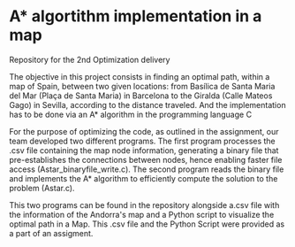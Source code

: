 # A* algortithm implementation in a map
Repository for the 2nd Optimization delivery

The objective in this project consists in finding an optimal path, within a map of Spain, between two given locations: from Basílica de Santa Maria del Mar (Plaça de Santa Maria) in Barcelona to the Giralda (Calle Mateos Gago) in Sevilla, according to the distance traveled. And the implementation has to be done via an A* algorithm in the programming language C

For the purpose of optimizing the code, as outlined in the assignment, our team developed two different programs. The first program processes the .csv file containing the map node information, generating a binary file that pre-establishes the connections between nodes, hence enabling faster file access (Astar_binaryfile_write.c). The second program reads the binary file and implements the A* algorithm to efficiently compute the solution to the problem (Astar.c).

This two programs can be found in the repository alongside a.csv file with the information of the Andorra's map and a Python script to visualize the optimal path in a Map. This .csv file and the Python Script were provided as a part of an assigment.
